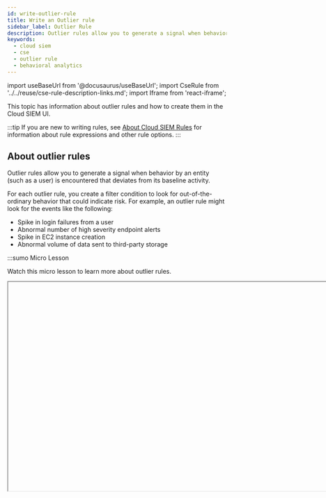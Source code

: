 ```yaml
---
id: write-outlier-rule
title: Write an Outlier rule
sidebar_label: Outlier Rule
description: Outlier rules allow you to generate a signal when behavior by an entity (such as a user) is encountered that qualifies as an outlier from expected behavior.
keywords:
  - cloud siem
  - cse
  - outlier rule
  - behavioral analytics
---
```


import useBaseUrl from '@docusaurus/useBaseUrl';
import CseRule from '../../reuse/cse-rule-description-links.md';
import Iframe from 'react-iframe';

This topic has information about outlier rules and how to create them in the Cloud SIEM UI.

:::tip
If you are new to writing rules, see [About Cloud SIEM Rules](/docs/cse/rules/about-cse-rules) for information about rule expressions and other rule options.
:::

## About outlier rules

Outlier rules allow you to generate a signal when behavior by an entity (such as a user) is encountered that deviates from its baseline activity. 

For each outlier rule, you create a filter condition to look for out-of-the-ordinary behavior that could indicate risk. For example, an outlier rule might look for the events like the following:

* Spike in login failures from a user
* Abnormal number of high severity endpoint alerts
* Spike in EC2 instance creation
* Abnormal volume of data sent to third-party storage

:::sumo Micro Lesson

Watch this micro lesson to learn more about outlier rules.

<Iframe url="https://fast.wistia.net/embed/iframe/7zx3nuvvo2?web_component=true&seo=true&videoFoam=false"
  width="854px"
  height="480px"
  title="Micro Lesson: Cloud SIEM Outlier Rules Video"
  id="wistiaVideo"
  className="video-container"
  display="initial"
  position="relative"
  allow="autoplay; fullscreen"
  allowfullscreen
/>

:::

## Baselines for outlier rules

When you create the rule, you can set the amount of time Cloud SIEM analyzes data to create a baseline model of behavior, with the default period being for the last 90 days. You can set the rule to build data hourly or daily, depending on how frequently you believe events of interest will occur, and how much data you want to gather. In the rule, you set the model sensitivity threshold to calculate outlier activity based on the number of standard deviations from the mean (z‑score). 

As soon as you save or update an outlier rule (or disable and re-enable it), the full baseline is built using existing data collected. So if your baseline retention period is for the last 90 days (the default), the system uses data from the last 90 days to build the baseline. If data exists in the system to build the baseline, baseline creation typically takes only minutes to complete. If the records gathered for a baseline exceed 50 million, the historical baseline capabilities become inefficient and it’s better to let the baseline gather data over time. You will be notified of this state in the UI, and can either let the baseline gather over the days set in the baseline, or edit the rule to filter more records or reduce the baseline period to keep it under 50 million records.

Once the baseline is created, Cloud SIEM tracks aggregates of count, sum, min, max, and averages of record values, and creates a signal when deviations from the mean occurs. For example, for the [spike in failed logins from a user](#use-case-for-a-spike-in-failed-logins-from-a-user) use case, Cloud SIEM builds a baseline model of counts of authentication failures that are associated with a user over time, and creates a signal when outlier behavior is detected:

<img src={useBaseUrl('img/cse/outlier-signal-example.png')} alt="Outlier signal example" style={{border: '1px solid gray'}} width="600"/>

After your rule starts generating signals, evaluate them to determine if they truly represent outliers of concern, and adjust the rule settings as needed. For example, if too many signals are being generated, the baseline model is too sensitive, and you need to set the model sensitivity threshold higher on the rule; if too few signals are generated, set the threshold lower. Among other things, also evaluate if the signals from outliers are generating enough insights. To [generate an insight](/docs/cse/get-started-with-cloud-siem/insight-generation-process/), by default the combined severity scores of signals need to exceed 12, or a custom insight can be used. Change the severity level in the outlier rule or create a custom insight to trigger insights based on this rule for investigation.

:::tip
Sumo Logic ensures that rule processing does not impact the reliability of production environments through the implementation of "circuit breakers." If a rule matches too many records in too short a period of time, the circuit breaker will trip and the rule will move to a degraded state, and outlier rules are no exception.

On the rule detail page, if you view the degraded message, you will usually see more details about what tripped the circuit breaker and how to resolve the problem. Generally speaking, a rule that is degraded probably needs to be tuned for your specific environment.

For more information, see [Troubleshoot baseline problems](/docs/cse/rules/rules-status/#troubleshoot-baseline-problems).
:::

## Example rule

The screenshot below shows an outlier rule in the Cloud SIEM rules editor. For an explanation of the configuration options, see [Create an outlier rule](#create-an-outlier-rule), below.

<img src={useBaseUrl('img/cse/outlier-rule.png')} alt="Example outlier rule definition" style={{border: '1px solid gray'}} width="600" />


## Create an outlier rule

1. [**Classic UI**](/docs/get-started/sumo-logic-ui-classic). In the top menu select **Content > Rules**. <br/>[**New UI**](/docs/get-started/sumo-logic-ui). In the main Sumo Logic menu, select **Cloud SIEM > Rules**. You can also click the **Go To...** menu at the top of the screen and select **Rules**. 
1. On the **Create a Rule** page, click **Create** in the **Outlier** card.
1. In the rules editor:
   1. **Name**. Enter a name for the rule.
   1. **Enabled**. By default, the rule will be enabled. It's good practice to use the slider to disable the rule so that it won’t be applied to incoming records until you’ve tested it. <br/><img src={useBaseUrl('img/cse/empty-outlier-rule.png')} alt="Outlier rule" style={{border: '1px solid gray'}} width="600"/>

### Configure "If Triggered" settings

The settings in the **If Triggered** section are divided into two subsections, one for providing Baseline configuration, and the other for outlier model configuration.

**Baseline Configuration**
1. **For the records matching the expression**. Enter an expression that matches the records that you want to rule to apply to.
1. Click **Test Rule Expression** to test it against existing records in Cloud SIEM. The **If Triggered** section expands, and Cloud SIEM searches for records that match the rule expression. If there are no matching records, you'll see a **There aren't any matches for the expression** message. If no matches were returned, try changing the time range.
1. Select **Add Tuning Expression** if you want to add a [rule tuning expression](/docs/cse/rules/rule-tuning-expressions) to the rule. (If you use **Test Rule Expression** on a rule that has one or more rule tuning expressions, you can test it without the tuning expressions, or with selected tuning expressions.)
    :::note
    The [baseline for an outlier rule](#baselines-for-outlier-rules) is recalculated if a rule tuning expression that applies to the selected rule is updated. However, the baseline is not recalculated if the rule tuning expression applies to all rules.
    :::
1. **build a daily/hourly baseline**. Select the time window for building the baseline. It can either be a daily or hourly baseline.
1. **for the entity(ies)**. Select one or more record fields for which you want baselines built. Selecting multiple fields will build a distinct baseline for a combination of entities.
1. **Baseline Retention Period (days)**. The number of days after which the data points in the baseline will expire (be dropped from the baseline). The minimum is 4, and the maximum is 90. The default is 90 days.
   :::note
   If the [retention period for logs](//docs/cse/administration/cse-data-retention/) is less than the baseline retention period, then the baseline will be created based on the logs retention time only.
   :::

**Outlier Model Configuration**
1. **Detect an outlier for the**. Select the aggregate function that applies to the field in the matched records to build a normal behavior baseline on.
1. **of the record field**. Select one or more record fields to build a baseline on and detect an outlier signal.
1. **Advanced Expression** (optional). When selected, disables the **of the record field** selector and allows defining record fields within the field window. For the expression, you can use the syntax described in [Cloud SIEM Rules Syntax](/docs/cse/rules/cse-rules-syntax/). <br/>For example, in the out-of-the-box **Spike in PowerShell Command Line Length From Host** outlier rule, the **Advanced Expression** field is set to `length(commandLine)` to calculate when you see very long command lines out of the ordinary. 
1. **Model Sensitivity Threshold** (1-5). Select the sensitivity of the model defined above. This is the number of standard deviations from the mean that the outlier model should consider for creating a signal. Lower threshold corresponds to a more sensitive model resulting in more signals.
1. **Minimum Count Value** (default value 1). Enter the absolute minimum value below which an outlier signal will not be generated.

### Configure "Then Create a Signal" settings

1. Click **Show Advanced** if you want the rule to [override global signal suppression](/docs/cse/records-signals-entities-insights/about-signal-suppression/#override-global-signal-suppression).
1. **On Entity**. Select the entity field—for example, an IP address, MAC address, hostname, and so on—in the record that the resulting signal should be associated with. (In Cloud SIEM, an insight is a set of signals with the same entity field.) Select a value from the pull-down list. 
1. **with the name**. Define the name for signals fired by the rule. You can enter text, and include record fields from the custom token list. Including record field values in the signal name can make it more meaningful.
    :::note
    For extracted fields, you can specify a token for an extracted field using the format `{{fields["<field_name>"]}}`.
    :::
1. **with the description**. Define the description for the signal the same way you did the signal name, using text and record fields. The signal description should be a good indication of what the rule looks for.
   :::note
   <CseRule/>
   :::
1. **using the summary**. Enter a brief summary describing what causes the rule to create a signal.
1. **and a constant severity of**. Severity is an estimate of the criticality of the detected activity, from 1 (lowest) to 10 (highest). Every signal that the rule fires will have the same severity.
1. **with tags**. If desired, you can add metadata tags to your rule. Tags are useful for adding context to items like rules, insights, signals, entities. You can also search for and filter items by tag. Tags you set here will be automatically set on any signals created from this rule, and inherited by any insights generated from those signals.

## When the baseline is reset for an outlier rule

Baseline creation begins again when the following fields on the rule are updated or overridden:
* **Baseline Configuration**:
   * **For the records matching the expression**
   * **build a daily/hourly baseline**
   * **for the entity(ies)**
* **Outlier Model Configuration**:
   * **Detect an outlier for**
   * **of the Record field**

If data exists in the system to build the baseline, baseline creation typically takes only minutes to complete.

## Use case for a spike in failed logins from a user

This section shows how an outlier rule would function with a daily baseline.

**Baseline Configuration**
*  Our example rule expression is: `normalizedAction=logon AND success=false`
* **To build a** `daily` **baseline**
* **for the entity(ies)**: `user_username`

**Outlier Model Configuration**
* **Detect an outlier for the** `count`

   When the `count` function is used, the occurrences of rule expression on each record is used to build the normal behavior baseline. You do not need to input a record filed in case of `count`.

   For all the other aggregation types, the record field is an expected input.

* **Model Sensitivity Threshold**: 3
* **Minimum Count Value**: 10

 :::tip
 If you are unsure what to set the minimum count value to from the default value of 1, consider providing the value which is beyond the normal acceptable behavior for a given time window for a particular entity. The **Minimum Count Value** is geared towards false positive reduction and improving the fidelity of signals generated, and will vary based upon the use case and type of logs collected.
 :::
